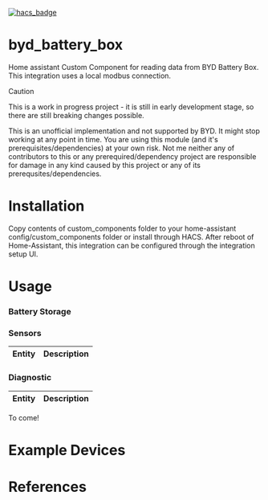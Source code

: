 [![hacs_badge](https://img.shields.io/badge/HACS-Default-orange.svg)](https://github.com/custom-components/hacs)

# byd_battery_box
Home assistant Custom Component for reading data from BYD Battery Box. This integration uses a local modbus connection. 

> [!CAUTION]
> This is a work in progress project - it is still in early development stage, so there are still breaking changes possible.
>
> This is an unofficial implementation and not supported by BYD. It might stop working at any point in time.
> You are using this module (and it's prerequisites/dependencies) at your own risk. Not me neither any of contributors to this or any prerequired/dependency project are responsible for damage in any kind caused by this project or any of its prerequsites/dependencies.

# Installation
Copy contents of custom_components folder to your home-assistant config/custom_components folder or install through HACS.
After reboot of Home-Assistant, this integration can be configured through the integration setup UI.



# Usage

### Battery Storage


### Sensors
| Entity  | Description |
| --- | --- |

### Diagnostic
| Entity  | Description |
| --- | --- |
To come!

# Example Devices



# References
